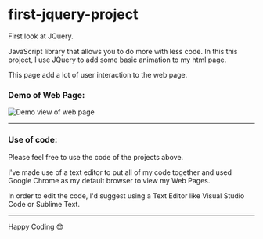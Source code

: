 # first-jquery-project
<p>First look at JQuery.</P>
<p>JavaScript library that allows you to do more with less code. In this this project, I use JQuery to add some basic animation to my html page.</p>
<p>This page add a lot of user interaction to the web page.</p>

### Demo of Web Page:
<img src="/Images/jquery.gif" alt="Demo view of web page">
<hr/>

### Use of code:
<p>Please feel free to use the code of the projects above.</p>
<p>I've made use of a text editor to put all of my code together and used Google Chrome as my default browser to view my Web Pages.</p>
<p>In order to edit the code, I'd suggest using a Text Editor like Visual Studio Code or Sublime Text.</p>
<hr/>

<span>Happy Coding :sunglasses:</span>
